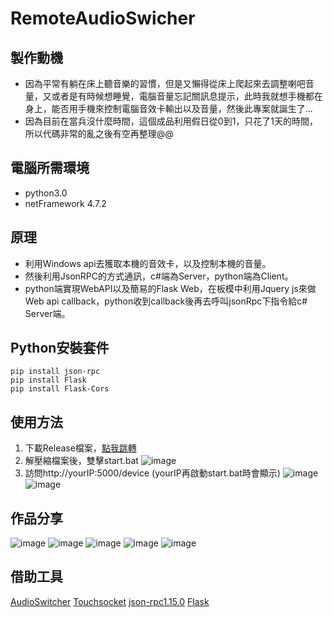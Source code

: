 # RemoteAudioSwicher
## 製作動機
- 因為平常有躺在床上聽音樂的習慣，但是又懶得從床上爬起來去調整喇吧音量，又或者是有時候想睡覺，電腦音量忘記關訊息提示，此時我就想手機都在身上，能否用手機來控制電腦音效卡輸出以及音量，然後此專案就誕生了...
- 因為目前在當兵沒什麼時間，這個成品利用假日從0到1，只花了1天的時間，所以代碼非常的亂之後有空再整理@@

## 電腦所需環境
- python3.0
- netFramework 4.7.2

## 原理
- 利用Windows api去獲取本機的音效卡，以及控制本機的音量。
- 然後利用JsonRPC的方式通訊，c#端為Server，python端為Client。
- python端實現WebAPI以及簡易的Flask Web，在板模中利用Jquery js來做Web api callback，python收到callback後再去呼叫jsonRpc下指令給c# Server端。

## Python安裝套件
```shell
pip install json-rpc
pip install Flask
pip install Flask-Cors
```

## 使用方法
1. 下載Release檔案，[點我跳轉](https://github.com/godchadigo/RemoteAudioSwicher/releases/tag/new)
2. 解壓縮檔案後，雙擊start.bat
![image](https://github.com/godchadigo/RemoteAudioSwicher/assets/19208239/db797746-af22-4d5d-9a24-94c9fdba2426)
4. 訪問http://yourIP:5000/device  (yourIP再啟動start.bat時會顯示)
![image](https://github.com/godchadigo/RemoteAudioSwicher/assets/19208239/f8e4b9ae-c9cd-4b38-bd5a-5f47c99f4f41)
![image](https://github.com/godchadigo/RemoteAudioSwicher/assets/19208239/c3ea8227-2c7f-435c-89ac-7778ad7d9cca)


## 作品分享
![image](https://github.com/godchadigo/RemoteAudioSwicher/assets/19208239/2c9c4ab0-a8e2-497a-af84-e81606eba4bc)
![image](https://github.com/godchadigo/RemoteAudioSwicher/assets/19208239/82544e6c-05c8-4625-bae4-7f76294d12f8)
![image](https://github.com/godchadigo/RemoteAudioSwicher/assets/19208239/13c80b65-2708-4f7d-ade4-42bd8a700108)
![image](https://github.com/godchadigo/RemoteAudioSwicher/assets/19208239/e7dc7fe9-0ff8-424e-b2c7-1ae14d3869b9)
![image](https://github.com/godchadigo/RemoteAudioSwicher/assets/19208239/54dbe1f5-8e77-4978-947d-ab4376bad5b1)

## 借助工具
[AudioSwitcher](https://github.com/xenolightning/AudioSwitcher)
[Touchsocket](https://github.com/RRQM/TouchSocket)
[json-rpc1.15.0](https://pypi.org/project/json-rpc/)
[Flask](https://pypi.org/project/json-rpc/)
